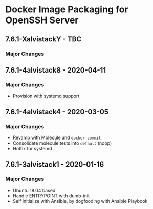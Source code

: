 # Docker Image Packaging for OpenSSH Server

## 7.6.1-XalvistackY - TBC

### Major Changes

## 7.6.1-4alvistack8 - 2020-04-11

### Major Changes

  - Provision with systemd support
  
## 7.6.1-4alvistack4 - 2020-03-05

### Major Changes

  - Revamp with Molecule and `docker commit`
  - Consolidate molecule tests into `default` (noop)
  - Hotfix for systemd

## 7.6.1-3alvistack1 - 2020-01-16

### Major Changes

  - Ubuntu 18.04 based
  - Handle ENTRYPOINT with dumb-init
  - Self initialize with Ansible, by dogfooding with Ansible Playbook
